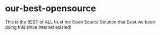 # our-best-opensource
This is the BEST of ALL trust me Open Source Solution that Exist we been doing this since internet existed! 
